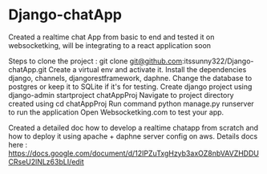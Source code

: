 # Django-chatApp
Created a realtime chat App from basic to end and tested it on websocketking, will be integrating to a react application soon

Steps to clone the project :
git clone git@github.com:itssunny322/Django-chatApp.git
Create a virtual env and activate it.
Install the dependencies django, channels, djangorestframework, daphne.
Change the database to postgres or keep it to SQLite if it's for testing.
Create django project using django-admin startproject chatAppProj
Navigate to project directory created using cd chatAppProj
Run command python manage.py runserver to run the application
Open Websocketking.com to test your app.


Created a detailed doc how to develop a realtime chatapp from scratch and how to deploy it using apache + daphne server config on aws.
Details docs here : https://docs.google.com/document/d/12IPZuTxgHzyb3axOZ8nbVAVZHDDUCRseU2lNLz63bLI/edit
